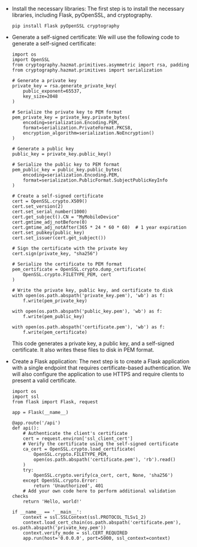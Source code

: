 - Install the necessary libraries: The first step is to install the necessary libraries, including Flask, pyOpenSSL, and cryptography.

  `pip install Flask pyOpenSSL cryptography`

- Generate a self-signed certificate: We will use the following code to generate a self-signed certificate:

  ```
  import os
  import OpenSSL
  from cryptography.hazmat.primitives.asymmetric import rsa, padding
  from cryptography.hazmat.primitives import serialization

  # Generate a private key
  private_key = rsa.generate_private_key(
      public_exponent=65537,
      key_size=2048
  )

  # Serialize the private key to PEM format
  pem_private_key = private_key.private_bytes(
      encoding=serialization.Encoding.PEM,
      format=serialization.PrivateFormat.PKCS8,
      encryption_algorithm=serialization.NoEncryption()
  )

  # Generate a public key
  public_key = private_key.public_key()

  # Serialize the public key to PEM format
  pem_public_key = public_key.public_bytes(
      encoding=serialization.Encoding.PEM,
      format=serialization.PublicFormat.SubjectPublicKeyInfo
  )

  # Create a self-signed certificate
  cert = OpenSSL.crypto.X509()
  cert.set_version(2)
  cert.set_serial_number(1000)
  cert.get_subject().CN = "MyMobileDevice"
  cert.gmtime_adj_notBefore(0)
  cert.gmtime_adj_notAfter(365 * 24 * 60 * 60)  # 1 year expiration
  cert.set_pubkey(public_key)
  cert.set_issuer(cert.get_subject())

  # Sign the certificate with the private key
  cert.sign(private_key, "sha256")

  # Serialize the certificate to PEM format
  pem_certificate = OpenSSL.crypto.dump_certificate(
      OpenSSL.crypto.FILETYPE_PEM, cert
  )

  # Write the private key, public key, and certificate to disk
  with open(os.path.abspath('private_key.pem'), 'wb') as f:
      f.write(pem_private_key)

  with open(os.path.abspath('public_key.pem'), 'wb') as f:
      f.write(pem_public_key)

  with open(os.path.abspath('certificate.pem'), 'wb') as f:
      f.write(pem_certificate)

  ```

  This code generates a private key, a public key, and a self-signed certificate. It also writes these files to disk in PEM format.

- Create a Flask application: The next step is to create a Flask application with a single endpoint that requires certificate-based authentication. We will also configure the application to use HTTPS and require clients to present a valid certificate.

  ```
  import os
  import ssl
  from flask import Flask, request

  app = Flask(__name__)

  @app.route('/api')
  def api():
      # Authenticate the client's certificate
      cert = request.environ['ssl_client_cert']
      # Verify the certificate using the self-signed certificate
      ca_cert = OpenSSL.crypto.load_certificate(
          OpenSSL.crypto.FILETYPE_PEM,
          open(os.path.abspath('certificate.pem'), 'rb').read()
      )
      try:
          OpenSSL.crypto.verify(ca_cert, cert, None, 'sha256')
      except OpenSSL.crypto.Error:
          return 'Unauthorized', 401
      # Add your own code here to perform additional validation checks
      return 'Hello, world!'

  if __name__ == '__main__':
      context = ssl.SSLContext(ssl.PROTOCOL_TLSv1_2)
      context.load_cert_chain(os.path.abspath('certificate.pem'), os.path.abspath('private_key.pem'))
      context.verify_mode = ssl.CERT_REQUIRED
      app.run(host='0.0.0.0', port=5000, ssl_context=context)

  ```
